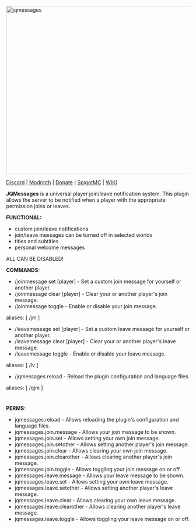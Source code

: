 <img width="2000" height="460" alt="jqmessages" src="https://github.com/user-attachments/assets/27033106-1acb-49ee-8242-05924ed96ef5" />

[Discord](https://discord.gg/uKJBjH7N) | [Modrinth](https://modrinth.com/project/jqmessages) | [Donate](https://www.donationalerts.com/r/thr0wmatic) | [SpigotMC](https://www.spigotmc.org/resources/jqmessages.127363/) | [WIKI](https://github.com/thr0wmatic/JQMessages/wiki)

**JQMessages** is a universal player join/leave notification system. This plugin allows the server to be notified when a player with the appropriate permission joins or leaves.

**FUNCTIONAL:**

- custom join/leave notifications
- join/leave messages can be turned off in selected worlds
- titles and subtitles
- personal welcome messages

ALL CAN BE DISABLED!

**COMMANDS:**

- /joinmessage set [player] <message> - Set a custom join message for yourself or another player.
- /joinmessage clear [player] - Clear your or another player's join message.
- /joinmessage toggle - Enable or disable your join message.

aliases: [ /jm ]

- /leavemessage set [player] <message> - Set a custom leave message for yourself or another player.
- /leavemessage clear [player] - Clear your or another player's leave message.
- /leavemessage toggle - Enable or disable your leave message.

aliases: [ /lv ]

- /jqmessages reload - Reload the plugin configuration and language files.

aliases: [ /qjm ]
#
**PERMS:**

- jqmessages.reload - Allows reloading the plugin's configuration and language files.
- jqmessages.join.message - Allows your join message to be shown.
- jqmessages.join.set - Allows setting your own join message.
- jqmessages.join.setother - Allows setting another player's join message.
- jqmessages.join.clear - Allows clearing your own join message.
- jqmessages.join.clearother - Allows clearing another player's join message.
- jqmessages.join.toggle - Allows toggling your join message on or off.
- jqmessages.leave.message - Allows your leave message to be shown.
- jqmessages.leave.set - Allows setting your own leave message.
- jqmessages.leave.setother - Allows setting another player's leave message.
- jqmessages.leave.clear - Allows clearing your own leave message.
- jqmessages.leave.clearother - Allows clearing another player's leave message.
- jqmessages.leave.toggle - Allows toggling your leave message on or off.
